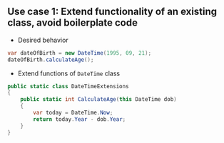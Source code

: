 ## Use case 1: Extend functionality of an existing class, avoid boilerplate code
* Desired behavior
```csharp
var dateOfBirth = new DateTime(1995, 09, 21);
dateOfBirth.calculateAge();
```
* Extend functions of `DateTime` class
```csharp
public static class DateTimeExtensions
{
    public static int CalculateAge(this DateTime dob)
    {
        var today = DateTime.Now;
        return today.Year - dob.Year;
    }
}

